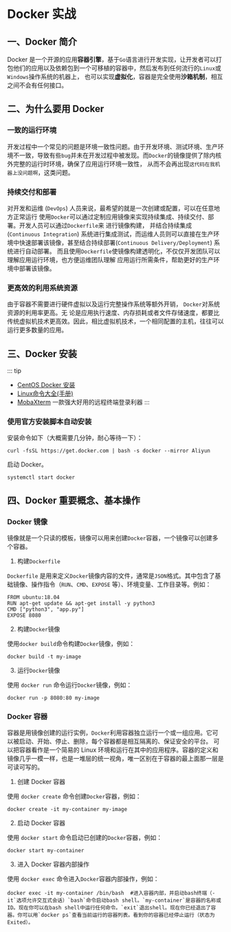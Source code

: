 # Docker 实战 

## 一、Docker 简介

Docker 是一个开源的应用**容器引擎**，基于`Go`语言进行开发实现，让开发者可以打包他们的应用以及依赖包到一个可移植的容器中，然后发布到任何流行的`Linux`或`Windows`操作系统的机器上，
也可以实现**虚拟化**，容器是完全使用**沙箱机制**，相互之间不会有任何接口。

## 二、为什么要用 Docker

### 一致的运行环境

开发过程中一个常见的问题是环境一致性问题。由于开发环境、测试环境、生产环境不一致，导致有些`bug`并未在开发过程中被发现。而`Docker`的镜像提供了除内核外完整的运行时环境，确保了应用运行环境一致性，
从而不会再出现`这代码在我机器上没问题啊`，这类问题。

### 持续交付和部署

对开发和运维 (`DevOps`) 人员来说，最希望的就是一次创建或配置，可以在任意地方正常运行 使用`Docker`可以通过定制应用镜像来实现持续集成、持续交付、部署。开发人员可以通过`Dockerfile`来 进行镜像构建，
并结合持续集成(`Continuous Integration`) 系统进行集成测试，而运维人员则可以直接在生产环境中快速部署该镜像，甚至结合持续部署(`Continuous Delivery/Deployment`) 系统进行自动部署。
而且使用`Dockerfile`使镜像构建透明化，不仅仅开发团队可以理解应用运行环境，也方便运维团队理解 应用运行所需条件，帮助更好的生产环境中部署该镜像。

### 更高效的利用系统资源

由于容器不需要进行硬件虚拟以及运行完整操作系统等额外开销， `Docker`对系统资源的利用率更高。无 论是应用执行速度、内存损耗或者文件存储速度，都要比传统虚拟机技术更高效。因此，相比虚拟机技术，一个相同配置的主机，往往可以运行更多数量的应用。

## 三、Docker 安装 

::: tip
- [CentOS Docker 安装](https://www.runoob.com/docker/centos-docker-install.html)
- [Linux命令大全(手册)](https://www.linuxcool.com/)
- [MobaXterm](https://mobaxterm.mobatek.net/) 一款强大好用的远程终端登录利器
  :::

### 使用官方安装脚本自动安装

安装命令如下（大概需要几分钟，耐心等待一下）：
```curl
curl -fsSL https://get.docker.com | bash -s docker --mirror Aliyun
```

启动 Docker。
```shell
systemctl start docker
```

## 四、Docker 重要概念、基本操作

### Docker 镜像

镜像就是一个只读的模板，镜像可以用来创建`Docker`容器，一个镜像可以创建多个容器。

1. 构建`Dockerfile`

`Dockerfile` 是用来定义`Docker`镜像内容的文件，通常是`JSON`格式。其中包含了基础镜像、操作指令（`RUN`、`CMD`、`EXPOSE` 等）、环境变量、工作目录等。例如：
```
FROM ubuntu:18.04
RUN apt-get update && apt-get install -y python3
CMD ["python3", "app.py"]
EXPOSE 8080
```

2. 构建`Docker`镜像

使用`docker build`命令构建`Docker`镜像，例如：

```shell
docker build -t my-image
```

3. 运行`Docker`镜像

使用 `docker run` 命令运行`Docker`镜像，例如：

```shell
docker run -p 8080:80 my-image
```

### Docker 容器

容器是用镜像创建的运行实例，`Docker`利用容器独立运行一个或一组应用。它可以被启动、开始、停止、删除，每个容器都是相互隔离的、保证安全的平台。
可以把容器看作是一个简易的 Linux 环境和运行在其中的应用程序。容器的定义和镜像几乎一模一样，也是一堆层的统一视角，唯一区别在于容器的最上面那一层是可读可写的。

1. 创建 Docker 容器

使用 `docker create` 命令创建`Docker`容器，例如：
```shell
docker create -it my-container my-image
```

2. 启动 Docker 容器

使用 `docker start` 命令启动已创建的`Docker`容器，例如：
```shell
docker start my-container
```

3. 进入 Docker 容器内部操作

使用 `docker exec` 命令进入`Docker`容器内部操作，例如：
```shell
docker exec -it my-container /bin/bash  #进入容器内部，并启动bash终端（-it`选项允许交互式会话）`bash`命令启动bash shell。`my-container`是容器的名称或ID。现在你可以在bash shell中运行任何命令。`exit`退出shell。现在你已经退出了容器。你可以用`docker ps`查看当前运行的容器列表。看到你的容器已经停止运行（状态为Exited）。
